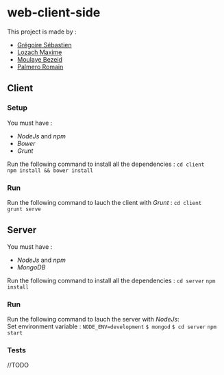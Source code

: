 web-client-side
===============

This project is made by :  
* [Grégoire Sébastien](https://github.com/sgregoire)  
* [Lozach Maxime](https://github.com/MaximeL)  
* [Moulaye Bezeid](https://github.com/yezideteachers)  
* [Palmero Romain](https://github.com/asromain)  

Client
------

### Setup

You must have :
* *NodeJs* and *npm*
* *Bower*
* *Grunt*

Run the following command to install all the dependencies :
`cd client`   
`npm install && bower install`

### Run

Run the following command to lauch the client with *Grunt* :
`cd client`  
`grunt serve`

Server
------

You must have :
* *NodeJs* and *npm*
* *MongoDB*

Run the following command to install all the dependencies :
`cd server` 
`npm install`

### Run

Run the following command to lauch the server with *NodeJs*:  
Set environment variable : `NODE_ENV=development` 
`$ mongod`
`$ cd server` 
`npm start`  

### Tests
//TODO
